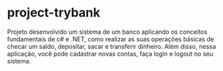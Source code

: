 # project-trybank
Projeto desenvolvido um sistema de um banco aplicando os conceitos fundamentais de c# e .NET, como realizar as suas operações básicas de checar um saldo, depositar, sacar e transferir dinheiro.
Além disso, nessa aplicação, você pode cadastrar novas contas, faça login e logout no seu sistema.
